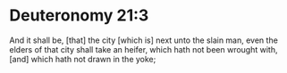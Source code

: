 # Deuteronomy 21:3

And it shall be, [that] the city [which is] next unto the slain man, even the elders of that city shall take an heifer, which hath not been wrought with, [and] which hath not drawn in the yoke;